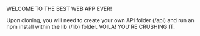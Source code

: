 WELCOME TO THE BEST WEB APP EVER!

Upon cloning, you will need to create your own API folder (/api) and run an npm install within the lib (/lib) folder. VOILA! YOU'RE CRUSHING IT.